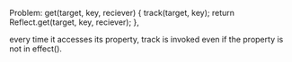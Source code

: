 Problem:
get(target, key, reciever) {
    track(target, key);
    return Reflect.get(target, key, reciever);
},

every time it accesses its property, track is invoked even if 
the property is not in effect().